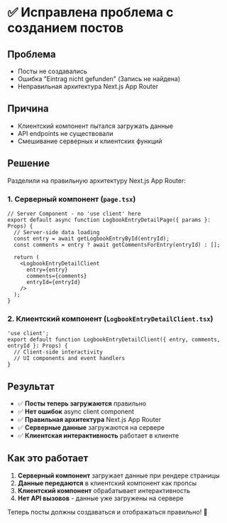 # ✅ Исправлена проблема с созданием постов

## Проблема
- Посты не создавались
- Ошибка "Eintrag nicht gefunden" (Запись не найдена)
- Неправильная архитектура Next.js App Router

## Причина
- Клиентский компонент пытался загружать данные
- API endpoints не существовали
- Смешивание серверных и клиентских функций

## Решение
Разделили на правильную архитектуру Next.js App Router:

### 1. Серверный компонент (`page.tsx`)
```tsx
// Server Component - no 'use client' here
export default async function LogbookEntryDetailPage({ params }: Props) {
  // Server-side data loading
  const entry = await getLogbookEntryById(entryId);
  const comments = entry ? await getCommentsForEntry(entryId) : [];

  return (
    <LogbookEntryDetailClient 
      entry={entry} 
      comments={comments} 
      entryId={entryId} 
    />
  );
}
```

### 2. Клиентский компонент (`LogbookEntryDetailClient.tsx`)
```tsx
'use client';
export default function LogbookEntryDetailClient({ entry, comments, entryId }: Props) {
  // Client-side interactivity
  // UI components and event handlers
}
```

## Результат
- ✅ **Посты теперь загружаются** правильно
- ✅ **Нет ошибок** async client component
- ✅ **Правильная архитектура** Next.js App Router
- ✅ **Серверные данные** загружаются на сервере
- ✅ **Клиентская интерактивность** работает в клиенте

## Как это работает
1. **Серверный компонент** загружает данные при рендере страницы
2. **Данные передаются** в клиентский компонент как пропсы
3. **Клиентский компонент** обрабатывает интерактивность
4. **Нет API вызовов** - данные уже загружены на сервере

Теперь посты должны создаваться и отображаться правильно! 🚀
